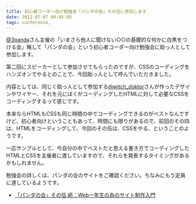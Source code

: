 ```yaml
---
title: 初心者コーダー向け勉強会「パンダの会」その伍に参加します
date: 2011-07-07 09:45:09
tags: conference, 
---
```

<a href="http://twitter.com/3panda">@3panda</a>さん主催の「いまさら他人に聞けない○○の基礎的な何かに白黒をつける会」略して「パンダの会」という初心者コーダー向け勉強会に助っ人として参加します。

<!--more-->

第二回にスピーカーとして参加させてもらったのですが、CSSのコーディングをハンズオンでやるとのことで、今回助っ人として呼んでいただきました。

内容としては、同じく助っ人として参加する<a href="http://twitter.com/witch_doktor">@witch_doktor</a>さんが作ったデザインやワイヤー、それを元にぼくがコーディングしたHTMLに対して必要なCSSをコーディングするって感じです。

本来ならHTMLもCSSも同じ時間の中でコーディングできるのがベストなんですけど、初心者向けということもあって、時間にも限りがあるので、前回のその四は、HTMLをコーディングして、今回のその伍は、CSSをやる、ということのようです。

一応サンプルとして、今自分の中でベストだと思える書き方でコーディングしたHTMLとCSSを主催者に渡していますので、それらを発表するタイミングがあるかもしれません。

勉強会の詳しくは、パンダの会のサイトをご確認ください。ちなみにもう定員に達しているようです。

<ul>
<li><a href="http://pandanokai.net/event/evt5/index.html">「パンダの会」その伍 続：Web一年生の為のサイト制作入門</a></li>
</ul>